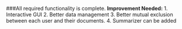 ###All required functionality is complete.
**Improvement Needed:**
    1. Interactive GUI
    2. Better data management
    3. Better mutual exclusion between each user and their documents.
    4. Summarizer can be added